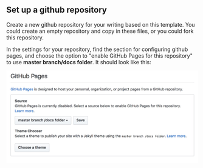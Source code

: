 
## Set up a github repository


Create a new github repository for your writing based on this template.  You could create an empty repository and copy in these files, or you could fork this repository.

In the settings for your repository, find the section for configuring github pages, and choose the option to "enable GitHub Pages for this repository" to use **master branch/docs folder**.  It should look like this:

![Settings](ghpages-settings.jpeg)
